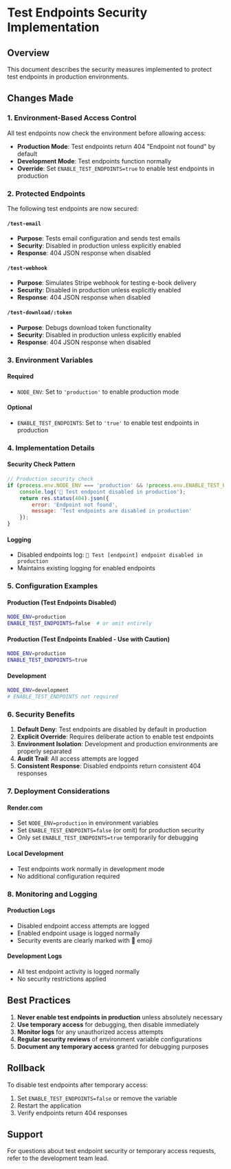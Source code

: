 # Test Endpoints Security Implementation

## Overview
This document describes the security measures implemented to protect test endpoints in production environments.

## Changes Made

### 1. Environment-Based Access Control
All test endpoints now check the environment before allowing access:
- **Production Mode**: Test endpoints return 404 "Endpoint not found" by default
- **Development Mode**: Test endpoints function normally
- **Override**: Set `ENABLE_TEST_ENDPOINTS=true` to enable test endpoints in production

### 2. Protected Endpoints
The following test endpoints are now secured:

#### `/test-email`
- **Purpose**: Tests email configuration and sends test emails
- **Security**: Disabled in production unless explicitly enabled
- **Response**: 404 JSON response when disabled

#### `/test-webhook`
- **Purpose**: Simulates Stripe webhook for testing e-book delivery
- **Security**: Disabled in production unless explicitly enabled
- **Response**: 404 JSON response when disabled

#### `/test-download/:token`
- **Purpose**: Debugs download token functionality
- **Security**: Disabled in production unless explicitly enabled
- **Response**: 404 JSON response when disabled

### 3. Environment Variables

#### Required
- `NODE_ENV`: Set to `'production'` to enable production mode

#### Optional
- `ENABLE_TEST_ENDPOINTS`: Set to `'true'` to enable test endpoints in production

### 4. Implementation Details

#### Security Check Pattern
```javascript
// Production security check
if (process.env.NODE_ENV === 'production' && !process.env.ENABLE_TEST_ENDPOINTS) {
    console.log('🚫 Test endpoint disabled in production');
    return res.status(404).json({ 
        error: 'Endpoint not found',
        message: 'Test endpoints are disabled in production'
    });
}
```

#### Logging
- Disabled endpoints log: `🚫 Test [endpoint] endpoint disabled in production`
- Maintains existing logging for enabled endpoints

### 5. Configuration Examples

#### Production (Test Endpoints Disabled)
```bash
NODE_ENV=production
ENABLE_TEST_ENDPOINTS=false  # or omit entirely
```

#### Production (Test Endpoints Enabled - Use with Caution)
```bash
NODE_ENV=production
ENABLE_TEST_ENDPOINTS=true
```

#### Development
```bash
NODE_ENV=development
# ENABLE_TEST_ENDPOINTS not required
```

### 6. Security Benefits

1. **Default Deny**: Test endpoints are disabled by default in production
2. **Explicit Override**: Requires deliberate action to enable test endpoints
3. **Environment Isolation**: Development and production environments are properly separated
4. **Audit Trail**: All access attempts are logged
5. **Consistent Response**: Disabled endpoints return consistent 404 responses

### 7. Deployment Considerations

#### Render.com
- Set `NODE_ENV=production` in environment variables
- Set `ENABLE_TEST_ENDPOINTS=false` (or omit) for production security
- Only set `ENABLE_TEST_ENDPOINTS=true` temporarily for debugging

#### Local Development
- Test endpoints work normally in development mode
- No additional configuration required

### 8. Monitoring and Logging

#### Production Logs
- Disabled endpoint access attempts are logged
- Enabled endpoint usage is logged normally
- Security events are clearly marked with 🚫 emoji

#### Development Logs
- All test endpoint activity is logged normally
- No security restrictions applied

## Best Practices

1. **Never enable test endpoints in production** unless absolutely necessary
2. **Use temporary access** for debugging, then disable immediately
3. **Monitor logs** for any unauthorized access attempts
4. **Regular security reviews** of environment variable configurations
5. **Document any temporary access** granted for debugging purposes

## Rollback

To disable test endpoints after temporary access:
1. Set `ENABLE_TEST_ENDPOINTS=false` or remove the variable
2. Restart the application
3. Verify endpoints return 404 responses

## Support

For questions about test endpoint security or temporary access requests, refer to the development team lead.
